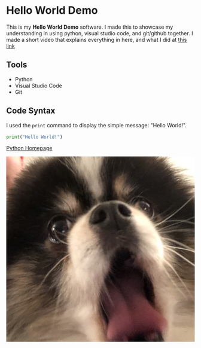 # Hello World Demo

This is my **Hello World Demo** software. I made this to showcase my understanding in using python, visual studio code, and git/github together.
I made a short video that explains everything in here, and what I did at [this link]()

## Tools


* Python
* Visual Studio Code
* Git

## Code Syntax

I used the `print` command to display the simple message: "Hello World!".

```python
print("Hello World!")
```

[Python Homepage](python.org)

![dog](image0.jpeg)